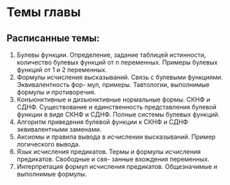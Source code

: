 # Темы главы
## Расписанные темы:
1. Булевы функции. Определение, задание таблицей истинности, количество булевых функций
от n переменных. Примеры булевых функций от 1 и 2 переменных.
2. Формулы исчисления высказываний. Связь с булевыми функциями. Эквивалентность фор-
мул, примеры. Тавтологии, выполнимые формулы и противоречия.
3. Конъюнктивные и дизъюнктивные нормальные формы. СКНФ и СДНФ. Существование и
единственность представления булевой функции в виде СКНФ и СДНФ. Полные системы булевых
функций.
4. Алгоритм приведения булевой функции к СКНФ и СДНФ эквивалентными заменами.
5. Аксиомы и правила вывода в исчислении высказываний. Пример логического вывода.
6. Язык исчисления предикатов. Термы и формулы исчисления предикатов. Свободные и свя-
занные вхождения переменных.
7. Интерпретация формул исчисления предикатов. Общезначимые и выполнимые формулы.
